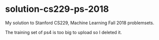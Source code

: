 # solution-cs229-ps-2018
My solution to Stanford CS229, Machine Learning Fall 2018 problemsets.

The training set of ps4 is too big to upload so I deleted it.
